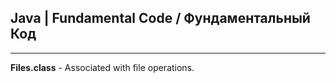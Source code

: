 <h2><b>Java</b> | Fundamental Code / Фундаментальный Код</h2><hr>
<b>Files.class</b> - Associated with file operations.
